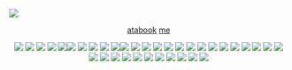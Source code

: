   ![](DIV)
  <p align="center"
    

<p align="center"

 [atabook](https://eunashyuri.atabook.org/) [me](https://github.com/REVERISTCALICO)
 <p align="center"

![](https://64.media.tumblr.com/80e8b481db055792e3f49e152093f9a7/34d72d7e22670773-ea/s250x400/1331e8aacadd4320943399a742a7e4bf5e02d808.pnj)
![](https://64.media.tumblr.com/6529a2b58fe2bcf46cc9540f4578b9be/ec8f693b87536b40-be/s100x200/01f041d353a78ad6d2d6b01e9e7b982d3e58c939.pnj)
![](https://64.media.tumblr.com/43a8df32ad36a5eba98f44f4763fdb58/ec8f693b87536b40-a2/s100x200/2eff3ed3c007fd7760288930f9f900362df5c960.pnj)
![](https://64.media.tumblr.com/01fe15f296f7a4a20bd611e1991f668b/e1e69c014ca2fe99-72/s100x200/b185816c32553cae76cbfffadf2afcea02eb12f1.pnj)
![](https://64.media.tumblr.com/f6b4fc8818461079b524fea70ec9f761/087f7b32db4aa7d3-ba/s100x200/732f4c10a596f93f0c7b2af6d5e7c589e4a2d65c.gifv)![](https://64.media.tumblr.com/af204cab2993f6d6829d021f00952f7b/350a8c5d6cb0081c-e1/s100x200/3553b7414bb65eb2da150ef99be60193fc9e4d76.gifv)
![](https://64.media.tumblr.com/33dad92ec3cc8e5d4674251767dedbf5/6cb55cc50bc454d9-0f/s100x200/00c8e7f189ebfa233fde30f7c8fe5776c5d253c4.pnj)
![](https://64.media.tumblr.com/7176ca6eb8850eef70a7dc40ed9a72d5/97b18411d5b0209e-9a/s100x200/433b04da96606a90a14b8b23272e2fe9fc3366cc.gifv)
![](https://64.media.tumblr.com/efd9441b4ac811b9d9074cb33931fadd/97b18411d5b0209e-ad/s100x200/ce82a832a9524131a10e80588d71d13d62471ba3.gifv)
![](https://64.media.tumblr.com/a41fca6ca167027686cf7906b6776bc2/0b35bb9647650202-55/s100x200/cd2fc2f82758c4b223100547e852bb5f0e5511d9.gifv)![](https://64.media.tumblr.com/d1b3746a529e9771acfd126440955537/ad0fa0b1b43d6d5c-eb/s100x200/5131a2cf7427c9c238fb2df8f4407b477a94649c.pnj)
![](https://64.media.tumblr.com/2e2b5a372863ea1ba9ed29f51a004575/3c7512c789785a26-eb/s250x400/907d9105af8497de7551fc2407fcacbfb4810976.webp)
![](https://64.media.tumblr.com/7662292b3dbbccca6a225b11f3d49511/b19b8466f96477fc-35/s100x200/f7f915e8fa2aa217ea304d506a20f145a04451fc.gifv)
![](https://64.media.tumblr.com/ccbaa72138146f3a0f443357ebe803d9/0b35bb9647650202-a7/s100x200/fb6f660a879c82592a54b8fe5427086955eacc2e.gifv)
![](https://64.media.tumblr.com/b1766c7335a12f5146d9f0b72fac8724/0b35bb9647650202-4a/s100x200/4c848b5adc9252b043e136ed258a493bd1a021ed.gifv)
![](https://64.media.tumblr.com/7b2d79090dde120f0df5316ba6e0061a/b19b8466f96477fc-4e/s100x200/649395e1418b013f9ccdf37934c22a36f7fd9f7b.webp)
![](https://64.media.tumblr.com/5806deab2d191e77692beaf3f46f18ca/d53a12c8983f87eb-f2/s100x200/c5935ffbf35c264a0cbf03225afc08aa7fbfa3fa.gifv)
![](https://64.media.tumblr.com/1cc9121b48ffb62a77d4af63ed05ef53/b71a6f05aae197fe-c4/s100x200/4b29852cb6401c675d2454c29b67254d2841fac1.gifv)
![](https://64.media.tumblr.com/9a5bea4484d3c1d15d35be8156e6e865/79d8b316934d24c3-d2/s100x200/cc374ac8b18b31dce4abbb878212a0be6075bd1b.pnj)
![](https://64.media.tumblr.com/0a31c2e1d2bcc5df2eb98e31eb2110b1/79d8b316934d24c3-5d/s100x200/4b7c20c8acdb2df5bf732f5200d06af94ae21fbe.gifv)
![](https://64.media.tumblr.com/a0fdf174cb6dbee4b0576e9fad404e59/0964cb23dacf7687-01/s100x200/e71c30ab212713eb7f4e616d6c3a01dc213fb7e6.pnj)
![](https://64.media.tumblr.com/a6ce0d4cb942375143e6453d78fef2f5/79d8b316934d24c3-e8/s100x200/b9339ea21bf844bee780d6fabc467e98da937115.pnj)
![](https://64.media.tumblr.com/bb978fe56d63231ae397395c91df9dd6/e1e69c014ca2fe99-1f/s100x200/5cb5f7255043c298b96b00253bcb2e4300131af1.pnj)
![](https://64.media.tumblr.com/876945b9ad5b0f4ec13dc85602fe33b6/6f072ea04e7b6c72-c7/s100x200/1ce848dfcc4461af9d3971e10acd52404c4f66d3.gifv)
![](https://64.media.tumblr.com/cbc985f4ef3e7a4139c781f5dd8cac53/d53a12c8983f87eb-ae/s100x200/a1ed568053db7940e3bcc5f1752dcc68ef13c1f8.gifv)
![](https://64.media.tumblr.com/6886550fdfe6b0e0dae711d58bdf1dad/9dbffe202ff0e140-c3/s100x200/d6505166efc303531680ef2c8812eaa51a06be58.gifv)
![](https://64.media.tumblr.com/025a05b03d7680ab86440eded44d1108/97b18411d5b0209e-79/s100x200/fd0b8f3f8180ccd73f9a31b429b6d4269db4321b.gifv)
![](https://64.media.tumblr.com/69163e92022ebd997a2901c07977db7a/0de1c74e9f2b6803-0e/s100x200/9c48c652a08bd23992e8801187b78e9041baab69.pnj)
![](https://64.media.tumblr.com/2b3667c64707854c870bfaeab405ff66/94fde0f030f22053-76/s100x200/9d92e1a69e5bc6ff1de921cffcc1eb089fd6ebd3.gifv)
![](https://64.media.tumblr.com/e6e30f0615cdac33da73a7d8b43f7109/d53a12c8983f87eb-b4/s100x200/595dd9b1ff29beb016e3d30fc9cffad16e65b241.gifv)
![](https://64.media.tumblr.com/760dcff551809799b6a5395d8ffc8306/b19b8466f96477fc-4b/s100x200/56d8df589eb9930d4725480c49fcd216a33d478a.pnj)
![](https://64.media.tumblr.com/1f05704d0bb02629e4f0c9d2956d3f07/473928ea48888009-80/s100x200/de965c3755aa2cc768b659ab2a750e6bd101a16e.gifv)
![](https://64.media.tumblr.com/e5179fa574172515954091dc94bdf668/200fb3fbfd0e9b90-2c/s100x200/3130285e02cf43a00b726c155728857584e80333.pnj)
![](https://64.media.tumblr.com/b2998cb5e0ef9a59d175783b96251478/97b18411d5b0209e-ca/s100x200/d38f32f48a6f1d0d32ce9d7439d5766b337b2cfc.gifv)
![](https://64.media.tumblr.com/10e67a9f74ea430e7dcbc65e22d43e52/5732e589548c1c67-6a/s100x200/3dc87042c97b07d96892ad348f33e53db67d02bb.pnj)
![](https://64.media.tumblr.com/739883f8237658c2422db88e25953d0b/9f10694b2387ca3a-d8/s100x200/88b29cab6d257bd27562f1e8017ef14878f61f04.pnj)

